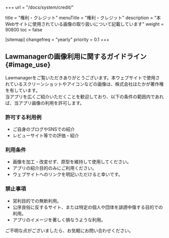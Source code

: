 +++
url = "/docs/system/credit/"

title = "権利・クレジット"
menuTitle = "権利・クレジット"
description = "本Webサイトに使用されている画像の取り扱いについて記載しています"
weight = 90800
toc = false

[sitemap]
  changefreq = "yearly"
  priority = 0.1
+++

## Lawmanagerの画像利用に関するガイドライン{#image_use}


Lawmanagerをご覧いただきありがとうございます。本ウェブサイトで使用されているスクリーンショットやアイコンなどの画像は、株式会社ほたかが著作権を有しています。  
当アプリを広くご紹介いただくことを歓迎しており、以下の条件の範囲内であれば、当アプリ画像の利用を許可します。

### 許可する利用例

- ご自身のブログやSNSでの紹介
- レビューサイト等での評価・紹介


### 利用条件

- 画像を加工・改変せず、原型を維持して使用してください。
- アプリの紹介目的のみにご利用ください。
- ウェブサイトへのリンクを明記いただけると幸いです。


### 禁止事項

- 営利目的での無断利用。
- 公序良俗に反するサイト、または特定の個人や団体を誹謗中傷する目的での利用。
- アプリのイメージを著しく損なうような利用。

ご不明な点がございましたら、お気軽にお問い合わせください。